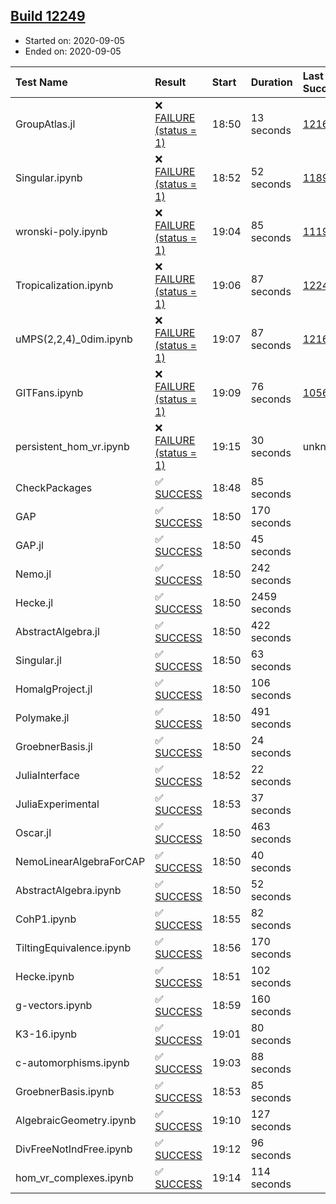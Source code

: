 ## [Build 12249](https://oscarci.mathematik.uni-kl.de/job/oscar/12249/)

* Started on: 2020-09-05
* Ended on: 2020-09-05

| Test Name    | Result | Start | Duration | Last Success | First Failure |
|:-------------|:-------|:------|:---------|:-------------|:--------------|
| GroupAtlas.jl | ❌ [FAILURE (status = 1)](https://oscarci.mathematik.uni-kl.de/job/oscar/12249/artifact/logs/build-12249/GroupAtlas.jl.log) | 18:50 | 13 seconds | [12167](https://oscarci.mathematik.uni-kl.de/job/oscar/12167/) | [12168](https://oscarci.mathematik.uni-kl.de/job/oscar/12168/) |
| Singular.ipynb | ❌ [FAILURE (status = 1)](https://oscarci.mathematik.uni-kl.de/job/oscar/12249/artifact/logs/build-12249/Singular.ipynb.log) | 18:52 | 52 seconds | [11893](https://oscarci.mathematik.uni-kl.de/job/oscar/11893/) | [11894](https://oscarci.mathematik.uni-kl.de/job/oscar/11894/) |
| wronski-poly.ipynb | ❌ [FAILURE (status = 1)](https://oscarci.mathematik.uni-kl.de/job/oscar/12249/artifact/logs/build-12249/wronski-poly.ipynb.log) | 19:04 | 85 seconds | [11192](https://oscarci.mathematik.uni-kl.de/job/oscar/11192/) | [11193](https://oscarci.mathematik.uni-kl.de/job/oscar/11193/) |
| Tropicalization.ipynb | ❌ [FAILURE (status = 1)](https://oscarci.mathematik.uni-kl.de/job/oscar/12249/artifact/logs/build-12249/Tropicalization.ipynb.log) | 19:06 | 87 seconds | [12248](https://oscarci.mathematik.uni-kl.de/job/oscar/12248/) | [12249](https://oscarci.mathematik.uni-kl.de/job/oscar/12249/) |
| uMPS(2,2,4)_0dim.ipynb | ❌ [FAILURE (status = 1)](https://oscarci.mathematik.uni-kl.de/job/oscar/12249/artifact/logs/build-12249/uMPS-2-2-4-_0dim.ipynb.log) | 19:07 | 87 seconds | [12167](https://oscarci.mathematik.uni-kl.de/job/oscar/12167/) | [12168](https://oscarci.mathematik.uni-kl.de/job/oscar/12168/) |
| GITFans.ipynb | ❌ [FAILURE (status = 1)](https://oscarci.mathematik.uni-kl.de/job/oscar/12249/artifact/logs/build-12249/GITFans.ipynb.log) | 19:09 | 76 seconds | [10566](https://oscarci.mathematik.uni-kl.de/job/oscar/10566/) | [10567](https://oscarci.mathematik.uni-kl.de/job/oscar/10567/) |
| persistent_hom_vr.ipynb | ❌ [FAILURE (status = 1)](https://oscarci.mathematik.uni-kl.de/job/oscar/12249/artifact/logs/build-12249/persistent_hom_vr.ipynb.log) | 19:15 | 30 seconds | unknown | unknown |
| CheckPackages | ✅ [SUCCESS](https://oscarci.mathematik.uni-kl.de/job/oscar/12249/artifact/logs/build-12249/CheckPackages.log) | 18:48 | 85 seconds |  |  |
| GAP | ✅ [SUCCESS](https://oscarci.mathematik.uni-kl.de/job/oscar/12249/artifact/logs/build-12249/GAP.log) | 18:50 | 170 seconds |  |  |
| GAP.jl | ✅ [SUCCESS](https://oscarci.mathematik.uni-kl.de/job/oscar/12249/artifact/logs/build-12249/GAP.jl.log) | 18:50 | 45 seconds |  |  |
| Nemo.jl | ✅ [SUCCESS](https://oscarci.mathematik.uni-kl.de/job/oscar/12249/artifact/logs/build-12249/Nemo.jl.log) | 18:50 | 242 seconds |  |  |
| Hecke.jl | ✅ [SUCCESS](https://oscarci.mathematik.uni-kl.de/job/oscar/12249/artifact/logs/build-12249/Hecke.jl.log) | 18:50 | 2459 seconds |  |  |
| AbstractAlgebra.jl | ✅ [SUCCESS](https://oscarci.mathematik.uni-kl.de/job/oscar/12249/artifact/logs/build-12249/AbstractAlgebra.jl.log) | 18:50 | 422 seconds |  |  |
| Singular.jl | ✅ [SUCCESS](https://oscarci.mathematik.uni-kl.de/job/oscar/12249/artifact/logs/build-12249/Singular.jl.log) | 18:50 | 63 seconds |  |  |
| HomalgProject.jl | ✅ [SUCCESS](https://oscarci.mathematik.uni-kl.de/job/oscar/12249/artifact/logs/build-12249/HomalgProject.jl.log) | 18:50 | 106 seconds |  |  |
| Polymake.jl | ✅ [SUCCESS](https://oscarci.mathematik.uni-kl.de/job/oscar/12249/artifact/logs/build-12249/Polymake.jl.log) | 18:50 | 491 seconds |  |  |
| GroebnerBasis.jl | ✅ [SUCCESS](https://oscarci.mathematik.uni-kl.de/job/oscar/12249/artifact/logs/build-12249/GroebnerBasis.jl.log) | 18:50 | 24 seconds |  |  |
| JuliaInterface | ✅ [SUCCESS](https://oscarci.mathematik.uni-kl.de/job/oscar/12249/artifact/logs/build-12249/JuliaInterface.log) | 18:52 | 22 seconds |  |  |
| JuliaExperimental | ✅ [SUCCESS](https://oscarci.mathematik.uni-kl.de/job/oscar/12249/artifact/logs/build-12249/JuliaExperimental.log) | 18:53 | 37 seconds |  |  |
| Oscar.jl | ✅ [SUCCESS](https://oscarci.mathematik.uni-kl.de/job/oscar/12249/artifact/logs/build-12249/Oscar.jl.log) | 18:50 | 463 seconds |  |  |
| NemoLinearAlgebraForCAP | ✅ [SUCCESS](https://oscarci.mathematik.uni-kl.de/job/oscar/12249/artifact/logs/build-12249/NemoLinearAlgebraForCAP.log) | 18:50 | 40 seconds |  |  |
| AbstractAlgebra.ipynb | ✅ [SUCCESS](https://oscarci.mathematik.uni-kl.de/job/oscar/12249/artifact/logs/build-12249/AbstractAlgebra.ipynb.log) | 18:50 | 52 seconds |  |  |
| CohP1.ipynb | ✅ [SUCCESS](https://oscarci.mathematik.uni-kl.de/job/oscar/12249/artifact/logs/build-12249/CohP1.ipynb.log) | 18:55 | 82 seconds |  |  |
| TiltingEquivalence.ipynb | ✅ [SUCCESS](https://oscarci.mathematik.uni-kl.de/job/oscar/12249/artifact/logs/build-12249/TiltingEquivalence.ipynb.log) | 18:56 | 170 seconds |  |  |
| Hecke.ipynb | ✅ [SUCCESS](https://oscarci.mathematik.uni-kl.de/job/oscar/12249/artifact/logs/build-12249/Hecke.ipynb.log) | 18:51 | 102 seconds |  |  |
| g-vectors.ipynb | ✅ [SUCCESS](https://oscarci.mathematik.uni-kl.de/job/oscar/12249/artifact/logs/build-12249/g-vectors.ipynb.log) | 18:59 | 160 seconds |  |  |
| K3-16.ipynb | ✅ [SUCCESS](https://oscarci.mathematik.uni-kl.de/job/oscar/12249/artifact/logs/build-12249/K3-16.ipynb.log) | 19:01 | 80 seconds |  |  |
| c-automorphisms.ipynb | ✅ [SUCCESS](https://oscarci.mathematik.uni-kl.de/job/oscar/12249/artifact/logs/build-12249/c-automorphisms.ipynb.log) | 19:03 | 88 seconds |  |  |
| GroebnerBasis.ipynb | ✅ [SUCCESS](https://oscarci.mathematik.uni-kl.de/job/oscar/12249/artifact/logs/build-12249/GroebnerBasis.ipynb.log) | 18:53 | 85 seconds |  |  |
| AlgebraicGeometry.ipynb | ✅ [SUCCESS](https://oscarci.mathematik.uni-kl.de/job/oscar/12249/artifact/logs/build-12249/AlgebraicGeometry.ipynb.log) | 19:10 | 127 seconds |  |  |
| DivFreeNotIndFree.ipynb | ✅ [SUCCESS](https://oscarci.mathematik.uni-kl.de/job/oscar/12249/artifact/logs/build-12249/DivFreeNotIndFree.ipynb.log) | 19:12 | 96 seconds |  |  |
| hom_vr_complexes.ipynb | ✅ [SUCCESS](https://oscarci.mathematik.uni-kl.de/job/oscar/12249/artifact/logs/build-12249/hom_vr_complexes.ipynb.log) | 19:14 | 114 seconds |  |  |
